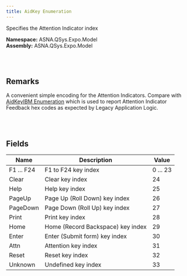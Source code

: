 ```yaml
---
title: AidKey Enumeration
---
```


Specifies the Attention Indicator index

**Namespace:** ASNA.QSys.Expo.Model <br/>
**Assembly:** ASNA.QSys.Expo.Model

<br>
<br>

## Remarks

A convenient simple encoding for the Attention Indicators. Compare with [AidKeyIBM Enumeration](/reference/asna-qsys-expo/expo-model/aid-key-ibm.html) which is used to report Attention Indicator Feedback hex codes as expected by Legacy Application Logic.

<br>
<br>

## Fields

| Name       | Description                       | Value
| ---        | ---                               | --- 
| F1 ... F24 | F1 to F24 key index               | 0 ... 23 
| Clear      | Clear key index                   | 24
| Help       | Help key index                    | 25
| PageUp     | Page Up (Roll Down) key index     | 26
| PageDown   | Page Down (Roll Up) key index     | 27
| Print      | Print key index                   | 28
| Home       | Home (Record Backspace) key index | 29
| Enter      | Enter (Submit form) key index     | 30
| Attn       | Attention key index               | 31
| Reset      | Reset key index                   | 32
| Unknown    | Undefined key index               | 33


<br>
<br>

